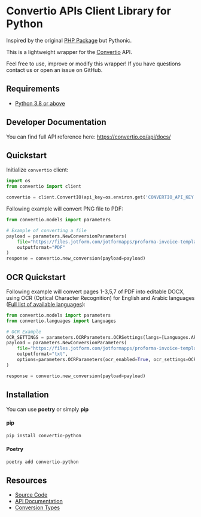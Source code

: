 Convertio APIs Client Library for Python
=======================

Inspired by the original [PHP Package](https://github.com/convertio/convertio-php) but Pythonic.

This is a lightweight wrapper for the [Convertio](https://convertio.co/api/) API.

Feel free to use, improve or modify this wrapper! If you have questions contact us or open an issue on GitHub.

Requirements
-------------------
* [Python 3.8 or above](https://www.python.org/downloads/)

Developer Documentation
-------------------
You can find full API reference here: https://convertio.co/api/docs/

Quickstart
-------------------
Initialize `convertio` client:
```python
import os
from convertio import client

convertio = client.ConvertIO(api_key=os.environ.get('CONVERTIO_API_KEY'))
```

Following example will convert PNG file to PDF:
```python
from convertio.models import parameters

# Example of converting a file
payload = parameters.NewConversionParameters(
    file="https://files.jotform.com/jotformapps/proforma-invoice-template-18a679482c789d2acf0db2d6f9324d94_og.png",
    outputformat="PDF"
)
response = convertio.new_conversion(payload=payload)
```

OCR Quickstart
-------------------
Following example will convert pages 1-3,5,7 of PDF into editable DOCX, using OCR (Optical Character Recognition) for English and Arabic languages (<a href="https://convertio.co/api/docs/#ocr_langs">Full list of available languages</a>):
```python
from convertio.models import parameters
from convertio.languages import Languages

# OCR Example
OCR_SETTINGS = parameters.OCRParameters.OCRSettings(langs=[Languages.ARABIC.value, Languages.ENGLISH.value])
payload = parameters.NewConversionParameters(
    file="https://files.jotform.com/jotformapps/proforma-invoice-template-18a679482c789d2acf0db2d6f9324d94_og.png",
    outputformat="txt",
    options=parameters.OCRParameters(ocr_enabled=True, ocr_settings=OCR_SETTINGS)
)

response = convertio.new_conversion(payload=payload)
```

Installation
-------------------
You can use **poetry** or simply **pip**

#### pip
```bash
pip install convertio-python
```

#### Poetry
```bash
poetry add convertio-python
```

Resources
---------
* [Source Code](https://github.com/BeleganStartup/convertio-python)
* [API Documentation](https://convertio.co/api/docs/)
* [Conversion Types](https://convertio.co/formats)